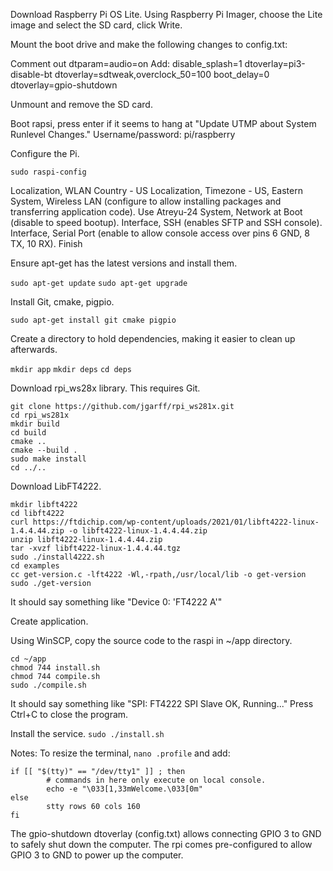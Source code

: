 Download Raspberry Pi OS Lite.
Using Raspberry Pi Imager, choose the Lite image and select the SD card, click Write.

Mount the boot drive and make the following changes to config.txt:

Comment out dtparam=audio=on
Add:
  disable_splash=1
  dtoverlay=pi3-disable-bt
  dtoverlay=sdtweak,overclock_50=100
  boot_delay=0
  dtoverlay=gpio-shutdown

Unmount and remove the SD card.

Boot rapsi, press enter if it seems to hang at "Update UTMP about System Runlevel Changes."
Username/password: pi/raspberry

Configure the Pi.

`sudo raspi-config`

Localization, WLAN Country - US
Localization, Timezone - US, Eastern
System, Wireless LAN (configure to allow installing packages and transferring application code). Use Atreyu-24
System, Network at Boot (disable to speed bootup).
Interface, SSH (enables SFTP and SSH console).
Interface, Serial Port (enable to allow console access over pins 6 GND, 8 TX, 10 RX).
Finish

Ensure apt-get has the latest versions and install them.

`sudo apt-get update`
`sudo apt-get upgrade`

Install Git, cmake, pigpio.

`sudo apt-get install git cmake pigpio`

Create a directory to hold dependencies, making it easier to clean up afterwards.

`mkdir app`
`mkdir deps`
`cd deps`

Download rpi_ws28x library.  This requires Git.

```
git clone https://github.com/jgarff/rpi_ws281x.git
cd rpi_ws281x
mkdir build
cd build
cmake ..
cmake --build .
sudo make install
cd ../..
```

Download LibFT4222.

```
mkdir libft4222
cd libft4222
curl https://ftdichip.com/wp-content/uploads/2021/01/libft4222-linux-1.4.4.44.zip -o libft4222-linux-1.4.4.44.zip
unzip libft4222-linux-1.4.4.44.zip
tar -xvzf libft4222-linux-1.4.4.44.tgz
sudo ./install4222.sh
cd examples
cc get-version.c -lft4222 -Wl,-rpath,/usr/local/lib -o get-version
sudo ./get-version
```

It should say something like "Device 0: 'FT4222 A'"

Create application.

Using WinSCP, copy the source code to the raspi in ~/app directory.

```
cd ~/app
chmod 744 install.sh
chmod 744 compile.sh
sudo ./compile.sh
```

It should say something like "SPI: FT4222 SPI Slave OK, Running..."
Press Ctrl+C to close the program.

Install the service.
`sudo ./install.sh`

Notes:
 To resize the terminal, `nano .profile` and add:
```
if [[ "$(tty)" == "/dev/tty1" ]] ; then
        # commands in here only execute on local console.
        echo -e "\033[1,33mWelcome.\033[0m"
else
        stty rows 60 cols 160
fi
```

The gpio-shutdown dtoverlay (config.txt) allows connecting GPIO 3 to GND to safely shut down the computer.  The rpi comes pre-configured to allow GPIO 3 to GND to power up the computer.